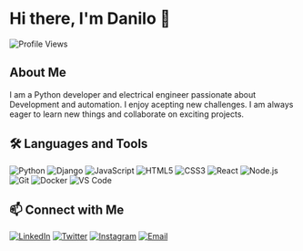 # Hi there, I'm Danilo 👋

![Profile Views](https://komarev.com/ghpvc/?username=yourusername&color=blue)

## About Me

I am a Python developer and electrical engineer passionate about Development and automation. I enjoy acepting new challenges. I am always eager to learn new things and collaborate on exciting projects.

## 🛠️ Languages and Tools

![Python](https://img.shields.io/badge/-Python-black?style=flat-square&logo=python)
![Django](https://img.shields.io/badge/-Django-092E20?style=flat-square&logo=django)
![JavaScript](https://img.shields.io/badge/-JavaScript-black?style=flat-square&logo=javascript)
![HTML5](https://img.shields.io/badge/-HTML5-black?style=flat-square&logo=html5)
![CSS3](https://img.shields.io/badge/-CSS3-black?style=flat-square&logo=css3)
![React](https://img.shields.io/badge/-React-black?style=flat-square&logo=react)
![Node.js](https://img.shields.io/badge/-Node.js-black?style=flat-square&logo=node.js)
![Git](https://img.shields.io/badge/-Git-black?style=flat-square&logo=git)
![Docker](https://img.shields.io/badge/-Docker-black?style=flat-square&logo=docker)
![VS Code](https://img.shields.io/badge/-VS_Code-black?style=flat-square&logo=visual-studio-code)

## 📫 Connect with Me

[![LinkedIn](https://img.shields.io/badge/-LinkedIn-blue?style=flat-square&logo=linkedin)](https://linkedin.com/in/yourprofile)
[![Twitter](https://img.shields.io/badge/-Twitter-blue?style=flat-square&logo=twitter)](https://twitter.com/yourprofile)
[![Instagram](https://img.shields.io/badge/-Instagram-purple?style=flat-square&logo=instagram)](https://instagram.com/yourprofile)
[![Email](https://img.shields.io/badge/-Email-c14438?style=flat-square&logo=gmail&logoColor=white)](mailto:youremail@example.com)
